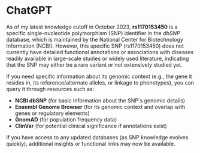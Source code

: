 # ChatGPT

As of my latest knowledge cutoff in October 2023, **rs1170153450** is a specific single-nucleotide polymorphism (SNP) identifier in the *dbSNP* database, which is maintained by the National Center for Biotechnology Information (NCBI). However, this specific SNP (rs1170153450) does not currently have detailed functional annotations or associations with diseases readily available in large-scale studies or widely used literature, indicating that the SNP may either be a rare variant or not extensively studied yet.

If you need specific information about its genomic context (e.g., the gene it resides in, its reference/alternate alleles, or linkage to phenotypes), you can query it through resources such as:

- **NCBI dbSNP** (for basic information about the SNP's genomic details)
- **Ensembl Genome Browser** (for its genomic context and overlap with genes or regulatory elements)
- **GnomAD** (for population frequency data)
- **ClinVar** (for potential clinical significance if annotations exist)

If you have access to any updated databases (as SNP knowledge evolves quickly), additional insights or functional links may now be available.